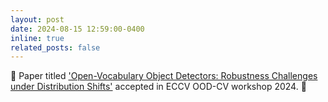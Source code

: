 ```yaml
---
layout: post
date: 2024-08-15 12:59:00-0400
inline: true
related_posts: false
---
```


 🎉 Paper titled ['Open-Vocabulary Object Detectors: Robustness Challenges under Distribution Shifts'](https://arxiv.org/pdf/2405.14874) accepted in ECCV OOD-CV workshop 2024. 🎉 
